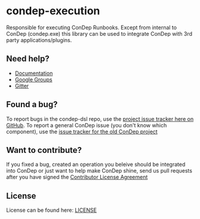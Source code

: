 condep-execution
==========
Responsible for executing ConDep Runbooks. Except from internal to ConDep (condep.exe) this library can be used to integrate ConDep with 3rd party applications/plugins.

Need help?
----------
* [Documentation](http://www.condep.io/docs)
* [Google Groups](https://groups.google.com/forum/#!forum/con-dep)
* [Gitter](https://gitter.im/condep?utm_source=share-link&utm_medium=link&utm_campaign=share-link)

Found a bug?
------------
To report bugs in the condep-dsl repo, use the [project issue tracker here on GitHub](https://github.com/condep/condep-execution/issues). To report a general ConDep issue (you don't know which component), use the [issue tracker for the old ConDep project](https://github.com/condep/ConDep/issues)

Want to contribute?
-------------------
If you fixed a bug, created an operation you beleive should be integrated into ConDep or just want to help make ConDep shine, send us pull requests after you have signed the [Contributor License Agreement](http://www.condep.io/contribute/)

License
-------
License can be found here: [LICENSE](LICENSE)

